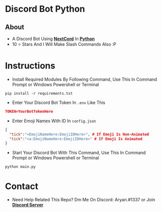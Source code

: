 # Discord Bot Python

## About
* A Discord Bot Using [**NextCord**](https://docs.nextcord.dev/en/stable) In [**Python**](https://python.org)
* 10 :star: Stars And I Will Make Slash Commands Also :P

# Instructions

* Install Required Modules By Following Command, Use This In Command Prompt or Windows Powershell or Terminal

```shell
pip install -r requirements.txt
```

* Enter Your Discord Bot Token In `.env` Like This

```json
TOKEN=YourBotTokenHere
```

* Enter Emoji Names With ID In `config.json`

```json
{
  "tick":"<EmojiNameHere:EmojiIDHere>", # If Emoji Is Non-Animated
  "tick":"<a:EmojiNameHere:EmojiIDHere>" # If Emoji Is Animated
}
```
* Start Your Discord Bot With This Command, Use This In Command Prompt or Windows Powershell or Terminal

```shell
python main.py
```

# Contact

* Need Help Related This Repo? Dm Me On Discord: Aryan.#1337 or Join [**Discord Server**](https://discord.com/invite/dyc)
